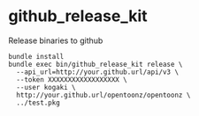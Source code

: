 github_release_kit
==================

Release binaries to github

```
bundle install
bundle exec bin/github_release_kit release \
  --api_url=http://your.github.url/api/v3 \
  --token XXXXXXXXXXXXXXXXXX \
  --user kogaki \
  http://your.github.url/opentoonz/opentoonz \
  ../test.pkg
```
